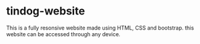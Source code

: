 # tindog-website
This is a fully resonsive website made using HTML, CSS and bootstrap. this website can be accessed through any device.

